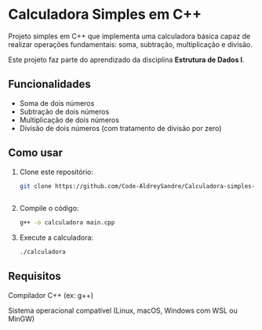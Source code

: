 # Calculadora Simples em C++

Projeto simples em C++ que implementa uma calculadora básica capaz de realizar operações fundamentais: soma, subtração, multiplicação e divisão.

Este projeto faz parte do aprendizado da disciplina **Estrutura de Dados I**.

## Funcionalidades

- Soma de dois números
- Subtração de dois números
- Multiplicação de dois números
- Divisão de dois números (com tratamento de divisão por zero)

## Como usar

1. Clone este repositório:
   ```bash
   git clone https://github.com/Code-AldreySandre/Calculadora-simples-cpp.git 
  
2. Compile o código:
   ```bash
   g++ -o calculadora main.cpp

3. Execute a calculadora:
   ```bash
   ./calculadora

## Requisitos
Compilador C++ (ex: g++)

Sistema operacional compatível (Linux, macOS, Windows com WSL ou MinGW)



   
